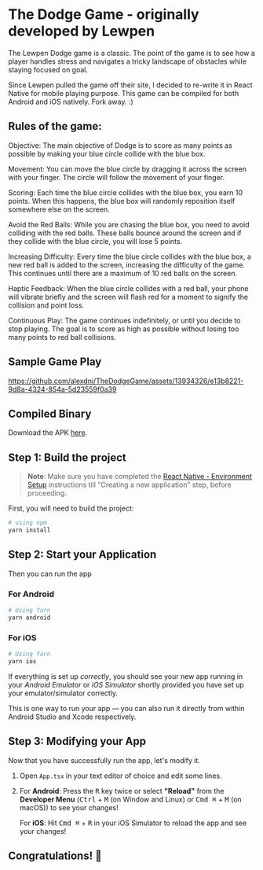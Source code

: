 # The Dodge Game - originally developed by Lewpen

The Lewpen Dodge game is a classic. The point of the game is to see how a player handles stress and navigates a tricky landscape of obstacles while staying focused on goal. 

Since Lewpen pulled the game off their site, I decided to re-write it in React Native for mobile playing purpose. This game can be compiled for both Android and iOS natively. Fork away. :) 

## Rules of the game: 
Objective: The main objective of Dodge is to score as many points as possible by making your blue circle collide with the blue box.

Movement: You can move the blue circle by dragging it across the screen with your finger. The circle will follow the movement of your finger.

Scoring: Each time the blue circle collides with the blue box, you earn 10 points. When this happens, the blue box will randomly reposition itself somewhere else on the screen.

Avoid the Red Balls: While you are chasing the blue box, you need to avoid colliding with the red balls. These balls bounce around the screen and if they collide with the blue circle, you will lose 5 points.

Increasing Difficulty: Every time the blue circle collides with the blue box, a new red ball is added to the screen, increasing the difficulty of the game. This continues until there are a maximum of 10 red balls on the screen.

Haptic Feedback: When the blue circle collides with a red ball, your phone will vibrate briefly and the screen will flash red for a moment to signify the collision and point loss.

Continuous Play: The game continues indefinitely, or until you decide to stop playing. The goal is to score as high as possible without losing too many points to red ball collisions.

## Sample Game Play

https://github.com/alexdni/TheDodgeGame/assets/13934326/e13b8221-9d8a-4324-854a-5d23559f0a39

## Compiled Binary
Download the APK [here](https://drive.google.com/file/d/1N3Xgtjqzp6JsBiYygjqObwOyoH3N9Mj8/view?usp=sharing).

## Step 1: Build the project

> **Note**: Make sure you have completed the [React Native - Environment Setup](https://reactnative.dev/docs/environment-setup) instructions till "Creating a new application" step, before proceeding.

First, you will need to build the project:

```bash
# using npm
yarn install
```

## Step 2: Start your Application

Then you can run the app

### For Android

```bash
# Using Yarn
yarn android
```

### For iOS

```bash
# Using Yarn
yarn ios
```

If everything is set up _correctly_, you should see your new app running in your _Android Emulator_ or _iOS Simulator_ shortly provided you have set up your emulator/simulator correctly.

This is one way to run your app — you can also run it directly from within Android Studio and Xcode respectively.

## Step 3: Modifying your App

Now that you have successfully run the app, let's modify it.

1. Open `App.tsx` in your text editor of choice and edit some lines.
2. For **Android**: Press the <kbd>R</kbd> key twice or select **"Reload"** from the **Developer Menu** (<kbd>Ctrl</kbd> + <kbd>M</kbd> (on Window and Linux) or <kbd>Cmd ⌘</kbd> + <kbd>M</kbd> (on macOS)) to see your changes!

   For **iOS**: Hit <kbd>Cmd ⌘</kbd> + <kbd>R</kbd> in your iOS Simulator to reload the app and see your changes!

## Congratulations! :tada:
